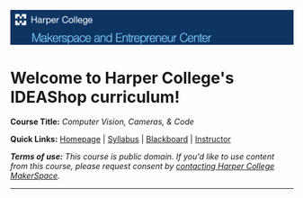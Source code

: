 ![](https://github.com/drhoffma/HarperIDEAShopCVCC/blob/main/colab_template/header_image.png?raw=true)

# Welcome to **Harper College's IDEAShop** curriculum!

**Course Title:** *Computer Vision, Cameras, & Code*

**Quick Links:** [Homepage](https://tinyurl.com/harpercv-home) | [Syllabus](https://tinyurl.com/harpercv-syllabus) | [Blackboard](#) | [Instructor](https://davidrhoffman.net)

***Terms of use:*** *This course is public domain. If you'd like to use content from this course, please request consent by [contacting Harper College MakerSpace](https://www.harpercollege.edu/maker/contact/index.php).*

---
